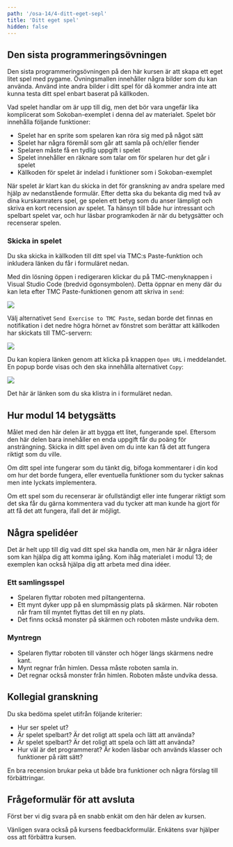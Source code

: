 ```yaml
---
path: '/osa-14/4-ditt-eget-sepl'
title: 'Ditt eget spel'
hidden: false
---
```


## Den sista programmeringsövningen

Den sista programmeringsövningen på den här kursen är att skapa ett eget litet spel med pygame. Övningsmallen innehåller några bilder som du kan använda. Använd inte andra bilder i ditt spel för då kommer andra inte att kunna testa ditt spel enbart baserat på källkoden.

Vad spelet handlar om är upp till dig, men det bör vara ungefär lika komplicerat som Sokoban-exemplet i denna del av materialet. Spelet bör innehålla följande funktioner:

* Spelet har en sprite som spelaren kan röra sig med på något sätt
* Spelet har några föremål som går att samla på och/eller fiender
* Spelaren måste få en tydlig uppgift i spelet
* Spelet innehåller en räknare som talar om för spelaren hur det går i spelet
* Källkoden för spelet är indelad i funktioner som i Sokoban-exemplet

När spelet är klart kan du skicka in det för granskning av andra spelare med hjälp av nedanstående formulär. Efter detta ska du bekanta dig med två av dina kurskamraters spel, ge spelen ett betyg som du anser lämpligt och skriva en kort recension av spelet. Ta hänsyn till både hur intressant och spelbart spelet var, och hur läsbar programkoden är när du betygsätter och recenserar spelen.

### Skicka in spelet

Du ska skicka in källkoden till ditt spel via TMC:s Paste-funktion och inkludera länken du får i formuläret nedan.

Med din lösning öppen i redigeraren klickar du på TMC-menyknappen i Visual Studio Code (bredvid ögonsymbolen). Detta öppnar en meny där du kan leta efter TMC Paste-funktionen genom att skriva in `send`:

<img src="tmc_paste_1.png">

Välj alternativet `Send Exercise to TMC Paste`, sedan borde det finnas en notifikation i det nedre högra hörnet av fönstret som berättar att källkoden har skickats till TMC-servern:

<img src="tmc_paste_2.png">

Du kan kopiera länken genom att klicka på knappen `Open URL` i meddelandet. En popup borde visas och den ska innehålla alternativet `Copy`:

<img src="tmc_paste_3.png">

Det här är länken som du ska klistra in i formuläret nedan.

## Hur modul 14 betygsätts

Målet med den här delen är att bygga ett litet, fungerande spel. Eftersom den här delen bara innehåller en enda uppgift får du poäng för ansträngning. Skicka in ditt spel även om du inte kan få det att fungera riktigt som du ville.

Om ditt spel inte fungerar som du tänkt dig, bifoga kommentarer i din kod om hur det borde fungera, eller eventuella funktioner som du tycker saknas men inte lyckats implementera.

Om ett spel som du recenserar är ofullständigt eller inte fungerar riktigt som det ska får du gärna kommentera vad du tycker att man kunde ha gjort för att få det att fungera, ifall det är möjligt.

## Några spelidéer

Det är helt upp till dig vad ditt spel ska handla om, men här är några idéer som kan hjälpa dig att komma igång. Kom ihåg materialet i modul 13; de exemplen kan också hjälpa dig att arbeta med dina idéer.

### Ett samlingsspel

* Spelaren flyttar roboten med piltangenterna.
* Ett mynt dyker upp på en slumpmässig plats på skärmen. När roboten når fram till myntet flyttas det till en ny plats.
* Det finns också monster på skärmen och roboten måste undvika dem.

### Myntregn

* Spelaren flyttar roboten till vänster och höger längs skärmens nedre kant.
* Mynt regnar från himlen. Dessa måste roboten samla in.
* Det regnar också monster från himlen. Roboten måste undvika dessa.

## Kollegial granskning

Du ska bedöma spelet utifrån följande kriterier:

* Hur ser spelet ut?
* Är spelet spelbart? Är det roligt att spela och lätt att använda?
* Är spelet spelbart? Är det roligt att spela och lätt att använda?
* Hur väl är det programmerat? Är koden läsbar och används klasser och funktioner på rätt sätt?

En bra recension brukar peka ut både bra funktioner och några förslag till förbättringar.

<quiz id="037bc92c-a684-5a29-979a-85fa23e0882b"></quiz>

## Frågeformulär för att avsluta

Först ber vi dig svara på en snabb enkät om den här delen av kursen.

<quiz id="5632d8a9-3add-5ce1-8a69-c2ef4351ca5d"></quiz>

Vänligen svara också på kursens feedbackformulär. Enkätens svar hjälper oss att förbättra kursen.

<quiz id="fa951288-f547-5603-8572-55f5359c209d"></quiz>
